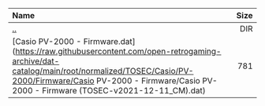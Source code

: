 |Name|Size|
|:---|---:|
|[..](../index.html)|DIR|
|[Casio PV-2000 - Firmware.dat](https://raw.githubusercontent.com/open-retrogaming-archive/dat-catalog/main/root/normalized/TOSEC/Casio/PV-2000/Firmware/Casio PV-2000 - Firmware/Casio PV-2000 - Firmware (TOSEC-v2021-12-11_CM).dat)|781|
